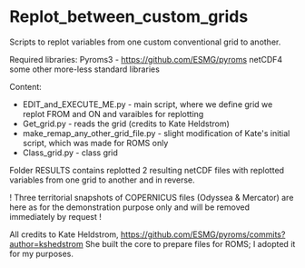 # Replot_between_custom_grids
Scripts to replot variables from one custom conventional grid to another.

Required libraries:
Pyroms3 - https://github.com/ESMG/pyroms
netCDF4
some other more-less standard libraries

Content:
* EDIT_and_EXECUTE_ME.py - main script, where we define grid we replot FROM and ON and varaibles for replotting
* Get_grid.py - reads the grid (credits to Kate Heldstrom)
* make_remap_any_other_grid_file.py - slight modification of Kate's initial script, which was made for ROMS only
* Class_grid.py - class grid

Folder RESULTS contains replotted 2 resulting netCDF files with replotted variables from one grid to another and in reverse.

! Three territorial snapshots of COPERNICUS files (Odyssea & Mercator) are here as for the demonstration purpose only and will be removed immediately by request !

All credits to Kate Heldstrom, https://github.com/ESMG/pyroms/commits?author=kshedstrom
She built the core to prepare files for ROMS; I adopted it for my purposes.
